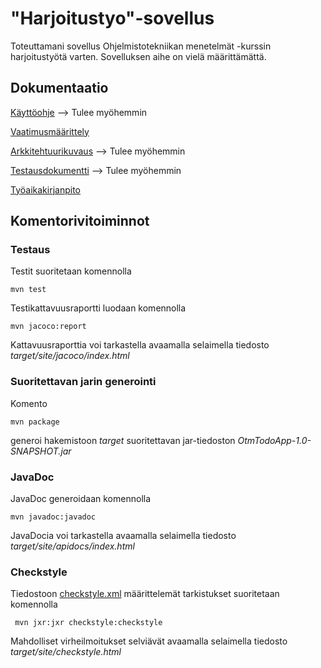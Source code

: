 # "Harjoitustyo"-sovellus

Toteuttamani sovellus Ohjelmistotekniikan menetelmät -kurssin harjoitustyötä varten. Sovelluksen aihe on vielä määrittämättä.

## Dokumentaatio

[Käyttöohje]() --> Tulee myöhemmin

[Vaatimusmäärittely](dokumentaatio/vaatimusmaarittely.md)

[Arkkitehtuurikuvaus]() --> Tulee myöhemmin

[Testausdokumentti]() --> Tulee myöhemmin

[Työaikakirjanpito](dokumentaatio/tuntikirjanpito.md)

## Komentorivitoiminnot

### Testaus

Testit suoritetaan komennolla

```
mvn test
```

Testikattavuusraportti luodaan komennolla

```
mvn jacoco:report
```

Kattavuusraporttia voi tarkastella avaamalla selaimella tiedosto _target/site/jacoco/index.html_

### Suoritettavan jarin generointi

Komento

```
mvn package
```

generoi hakemistoon _target_ suoritettavan jar-tiedoston _OtmTodoApp-1.0-SNAPSHOT.jar_

### JavaDoc

JavaDoc generoidaan komennolla

```
mvn javadoc:javadoc
```

JavaDocia voi tarkastella avaamalla selaimella tiedosto _target/site/apidocs/index.html_

### Checkstyle

Tiedostoon [checkstyle.xml](https://github.com/mluukkai/OtmTodoApp/blob/master/checkstyle.xml) määrittelemät tarkistukset suoritetaan komennolla

```
 mvn jxr:jxr checkstyle:checkstyle
```

Mahdolliset virheilmoitukset selviävät avaamalla selaimella tiedosto _target/site/checkstyle.html_